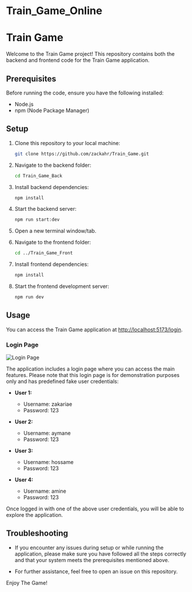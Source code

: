 # Train_Game_Online

# Train Game

Welcome to the Train Game project! This repository contains both the backend and frontend code for the Train Game application.

## Prerequisites

Before running the code, ensure you have the following installed:

- Node.js
- npm (Node Package Manager)

## Setup

1. Clone this repository to your local machine:

    ```bash
    git clone https://github.com/zackahr/Train_Game.git
    ```

2. Navigate to the backend folder:

    ```bash
    cd Train_Game_Back
    ```

3. Install backend dependencies:

    ```bash
    npm install
    ```

4. Start the backend server:

    ```bash
    npm run start:dev
    ```

5. Open a new terminal window/tab.

6. Navigate to the frontend folder:

    ```bash
    cd ../Train_Game_Front
    ```

7. Install frontend dependencies:

    ```bash
    npm install
    ```

8. Start the frontend development server:

    ```bash
    npm run dev
    ```

## Usage

You can access the Train Game application at [http://localhost:5173/login](http://localhost:5173/login).

### Login Page

![Login Page](https://github.com/zackahr/Train_Game_Online/assets/138884943/53260413-383e-4806-8a31-c4367fce9a66)

The application includes a login page where you can access the main features. Please note that this login page is for demonstration purposes only and has predefined fake user credentials:

- **User 1:**
  - Username: zakariae
  - Password: 123

- **User 2:**
  - Username: aymane
  - Password: 123

- **User 3:**
  - Username: hossame
  - Password: 123

- **User 4:**
  - Username: amine
  - Password: 123

Once logged in with one of the above user credentials, you will be able to explore the application.

## Troubleshooting

- If you encounter any issues during setup or while running the application, please make sure you have followed all the steps correctly and that your system meets the prerequisites mentioned above.

- For further assistance, feel free to open an issue on this repository.

Enjoy The Game!
